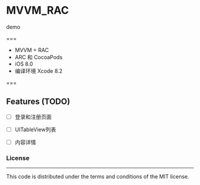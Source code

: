 # MVVM_RAC
demo

===

- MVVM + RAC
- ARC 和 CocoaPods 
- iOS 8.0 
- 编译环境 Xcode 8.2

===

## Features (TODO)

- [ ] 登录和注册页面
- [ ] UITableView列表
- [ ] 内容详情



### License
----

This code is distributed under the terms and conditions of the MIT license.
